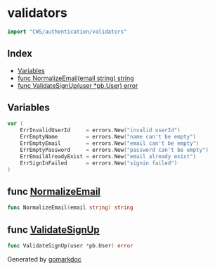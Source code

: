 <!-- Code generated by gomarkdoc. DO NOT EDIT -->

# validators

```go
import "CWS/authentication/validators"
```

## Index

- [Variables](<#variables>)
- [func NormalizeEmail(email string) string](<#func-normalizeemail>)
- [func ValidateSignUp(user *pb.User) error](<#func-validatesignup>)


## Variables

```go
var (
    ErrInvalidUserId     = errors.New("invalid userId")
    ErrEmptyName         = errors.New("name can't be empty")
    ErrEmptyEmail        = errors.New("email can't be empty")
    ErrEmptyPassword     = errors.New("password can't be empty")
    ErrEmailAlreadyExist = errors.New("email already exist")
    ErrSignInFailed      = errors.New("signin failed")
)
```

## func [NormalizeEmail](<https://github.com/mtnmunuklu/CWS/blob/main/authentication/validators/validators.go#L33>)

```go
func NormalizeEmail(email string) string
```

## func [ValidateSignUp](<https://github.com/mtnmunuklu/CWS/blob/main/authentication/validators/validators.go#L20>)

```go
func ValidateSignUp(user *pb.User) error
```



Generated by [gomarkdoc](<https://github.com/princjef/gomarkdoc>)
